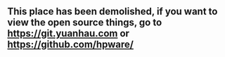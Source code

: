 ## This place has been demolished, if you want to view the open source things, go to https://git.yuanhau.com or https://github.com/hpware/ 

